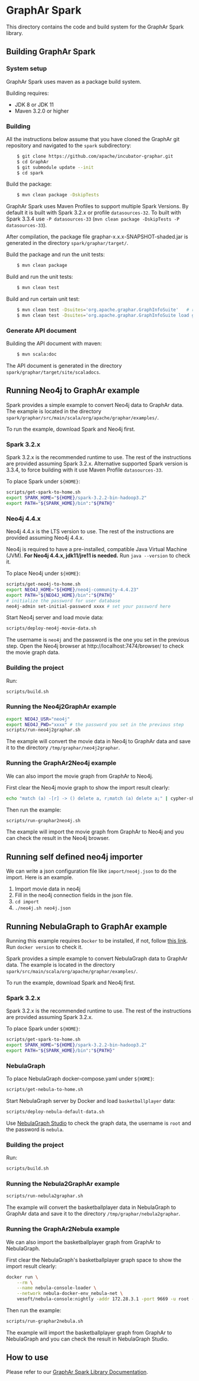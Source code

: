 # GraphAr Spark

This directory contains the code and build system for the GraphAr Spark library.

## Building GraphAr Spark

### System setup

GraphAr Spark uses maven as a package build system.

Building requires:

- JDK 8 or JDK 11
- Maven 3.2.0 or higher

### Building

All the instructions below assume that you have cloned the GraphAr git
repository and navigated to the ``spark`` subdirectory:

```bash
    $ git clone https://github.com/apache/incubator-graphar.git
    $ cd GraphAr
    $ git submodule update --init
    $ cd spark
```


Build the package:

```bash
    $ mvn clean package -DskipTests
```

GraphAr Spark uses Maven Profiles to support multiple Spark Versions. By default it is built with Spark 3.2.x or profile `datasources-32`. To built with Spark 3.3.4 use `-P datasources-33` (`mvn clean package -DskipTests -P datasources-33`).

After compilation, the package file graphar-x.x.x-SNAPSHOT-shaded.jar is generated in the directory ``spark/graphar/target/``.

Build the package and run the unit tests:

```bash
    $ mvn clean package
```

Build and run the unit tests:

```bash
    $ mvn clean test
```

Build and run certain unit test:

```bash
    $ mvn clean test -Dsuites='org.apache.graphar.GraphInfoSuite'   # run the GraphInfo test suite
    $ mvn clean test -Dsuites='org.apache.graphar.GraphInfoSuite load graph info'  # run the `load graph info` test of test suite
```

### Generate API document

Building the API document with maven:

```bash
    $ mvn scala:doc
```

The API document is generated in the directory ``spark/graphar/target/site/scaladocs``.

## Running Neo4j to GraphAr example

Spark provides a simple example to convert Neo4j data to GraphAr data.
The example is located in the directory ``spark/graphar/src/main/scala/org/apache/graphar/examples/``.

To run the example, download Spark and Neo4j first.

### Spark 3.2.x

Spark 3.2.x is the recommended runtime to use. The rest of the instructions are provided assuming Spark 3.2.x. Alternative supported Spark version is 3.3.4, to force building with it use Maven Profile `datasources-33`.

To place Spark under `${HOME}`:

```bash
scripts/get-spark-to-home.sh
export SPARK_HOME="${HOME}/spark-3.2.2-bin-hadoop3.2"
export PATH="${SPARK_HOME}/bin":"${PATH}"
```

### Neo4j 4.4.x

Neo4j 4.4.x is the LTS version to use. The rest of the instructions are provided assuming Neo4j 4.4.x.

Neo4j is required to have a pre-installed, compatible Java Virtual Machine (JVM). **For Neo4j 4.4.x, jdk11/jre11 is needed.**
Run `java --version` to check it.

To place Neo4j under `${HOME}`:

```bash
scripts/get-neo4j-to-home.sh
export NEO4J_HOME="${HOME}/neo4j-community-4.4.23"
export PATH="${NEO4J_HOME}/bin":"${PATH}"
# initialize the password for user database
neo4j-admin set-initial-password xxxx # set your password here
```

Start Neo4j server and load movie data:

```bash
scripts/deploy-neo4j-movie-data.sh
```

The username is ``neo4j`` and the password is the one you set in the previous step.
Open the Neo4j browser at http://localhost:7474/browser/ to check the movie graph data.

### Building the project

Run:

```bash
scripts/build.sh
```

### Running the Neo4j2GraphAr example

```bash
export NEO4J_USR="neo4j"
export NEO4J_PWD="xxxx" # the password you set in the previous step
scripts/run-neo4j2graphar.sh
```

The example will convert the movie data in Neo4j to GraphAr data and save it to the directory ``/tmp/graphar/neo4j2graphar``.

### Running the GraphAr2Neo4j example

We can also import the movie graph from GraphAr to Neo4j.

First clear the Neo4j movie graph to show the import result clearly:
```bash
echo "match (a) -[r] -> () delete a, r;match (a) delete a;" | cypher-shell -u ${NEO4J_USR} -p ${NEO4J_PWD} -d neo4j --format plain
```

Then run the example:

```bash
scripts/run-graphar2neo4j.sh
```

The example will import the movie graph from GraphAr to Neo4j and you can check the result in the Neo4j browser.

## Running self defined neo4j importer

We can write a json configuration file like `import/neo4j.json` to do the import. Here is an example.

1. Import movie data in neo4j
2. Fill in the neo4j connection fields in the json file.
3. `cd import`
4. `./neo4j.sh neo4j.json`

## Running NebulaGraph to GraphAr example

Running this example requires `Docker` to be installed, if not, follow [this link](https://docs.docker.com/engine/install/). Run `docker version` to check it.

Spark provides a simple example to convert NebulaGraph data to GraphAr data.
The example is located in the directory ``spark/src/main/scala/org/apache/graphar/examples/``.

To run the example, download Spark and Neo4j first.

### Spark 3.2.x

Spark 3.2.x is the recommended runtime to use. The rest of the instructions are provided assuming Spark 3.2.x.

To place Spark under `${HOME}`:

```bash
scripts/get-spark-to-home.sh
export SPARK_HOME="${HOME}/spark-3.2.2-bin-hadoop3.2"
export PATH="${SPARK_HOME}/bin":"${PATH}"
```

### NebulaGraph

To place NebulaGraph docker-compose.yaml under `${HOME}`:

```bash
scripts/get-nebula-to-home.sh
```

Start NebulaGraph server by Docker and load `basketballplayer` data:

```bash
scripts/deploy-nebula-default-data.sh
```

Use [NebulaGraph Studio](https://docs.nebula-graph.com.cn/master/nebula-studio/deploy-connect/st-ug-deploy/#docker_studio) to check the graph data, the username is ``root`` and the password is ``nebula``.

### Building the project

Run:

```bash
scripts/build.sh
```

### Running the Nebula2GraphAr example

```bash
scripts/run-nebula2graphar.sh
```

The example will convert the basketballplayer data in NebulaGraph to GraphAr data and save it to the directory ``/tmp/graphar/nebula2graphar``.

### Running the GraphAr2Nebula example

We can also import the basketballplayer graph from GraphAr to NebulaGraph.

First clear the NebulaGraph's basketballplayer graph space to show the import result clearly:

```bash
docker run \
    --rm \
    --name nebula-console-loader \
    --network nebula-docker-env_nebula-net \
    vesoft/nebula-console:nightly -addr 172.28.3.1 -port 9669 -u root -p nebula -e "use basketballplayer; clear space basketballplayer;"
```

Then run the example:

```bash
scripts/run-graphar2nebula.sh
```

The example will import the basketballplayer graph from GraphAr to NebulaGraph and you can check the result in NebulaGraph Studio.

## How to use

Please refer to our [GraphAr Spark Library Documentation](https://alibaba.github.io/GraphAr/spark/spark-lib.html).
